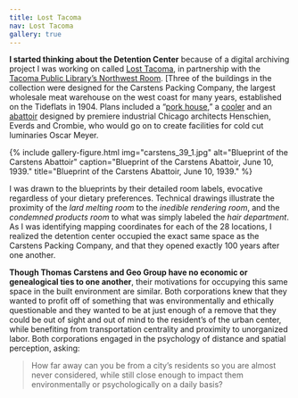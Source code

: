 ```yaml
---
title: Lost Tacoma
nav: Lost Tacoma
gallery: true
---
```



**I started thinking about the Detention Center** because of a digital archiving project I was working on called [Lost Tacoma](https://aweymo.github.io/losttacoma/), in partnership with the [Tacoma Public Library’s Northwest Room](https://www.tacomalibrary.org/blogs/post/lost-tacoma/). [Three of the buildings in the collection were designed for the Carstens Packing Company, the largest wholesale meat warehouse on the west coast for many years, established on the Tideflats in 1904. Plans included a “[pork house](https://northwestroom.tacomalibrary.org/index.php/carsten-packing-company-pork-house),” a [cooler](https://northwestroom.tacomalibrary.org/index.php/carsten-packing-coolers-and-shipping-office) and an [abattoir](https://northwestroom.tacomalibrary.org/index.php/carsten-packing-company-abattoir) designed by premiere industrial Chicago architects Henschien, Everds and Crombie, who would go on to create facilities for cold cut luminaries Oscar Meyer.

{% include gallery-figure.html img="carstens_39_1.jpg" alt="Blueprint of the Carstens Abattoir" caption="Blueprint of the Carstens Abattoir, June 10, 1939." title="Blueprint of the Carstens Abattoir, June 10, 1939." %}

I was drawn to the blueprints by their detailed room labels, evocative regardless of your dietary preferences. Technical drawings illustrate the proximity of the _lard melting room_ to the _inedible rendering room_, and the _condemned products room_ to what was simply labeled the _hair department_. As I was identifying mapping coordinates for each of the 28 locations, I realized the detention center occupied the exact same space as the Carstens Packing Company, and that they opened exactly 100 years after one another.

**Though Thomas Carstens and Geo Group have no economic or genealogical ties to one another**, their motivations for occupying this same space in the built environment are similar. Both corporations knew that they wanted to profit off of something that was environmentally and ethically questionable and they wanted to be at just enough of a remove that they could be out of sight and out of mind to the resident’s of the urban center, while benefiting from transportation centrality and proximity to unorganized labor. Both corporations engaged in the psychology of distance and spatial perception, asking: 

<blockquote class="quote">
How far away can you be from a city’s residents so you are almost never considered, while still close enough to impact them environmentally or psychologically on a daily basis?
</blockquote>

<br>


